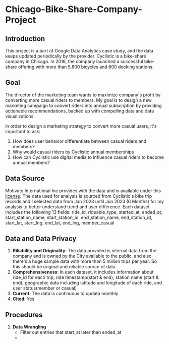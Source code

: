 # Chicago-Bike-Share-Company-Project

## Introduction ##
This project is a part of Google Data Analytics case study, and the data keeps updated periodically by the provider.
Cyclistic is a bike-share company in Chicago. In 2016, the company launched a successful bike-share offering with more than 
5,800 bicycles and 600 docking stations. 

## Goal ##
The director of the marketing team wants to maximize company's profit by converting more casual riders to members. 
My goal is to design a new marketing campaign to convert riders into annual subscription by providing actionable recommendations,
backed up with compelling data and data visualizations.

In order to design a marketing strategy to convert more casual users, it's important to ask:
1. How does user behavior differentiate between casual riders and members?
2. Why would casual riders by Cyclistic annual memberships
3. How can Cyclistic use digital media to influence casual riders to become annual members?

## Data Source ##
Motivate International Inc provides with the data and is available under this [license](https://divvybikes.com/data-license-agreement).
The data used for analysis is sourced from Cyclistic's bike trip records and I selected data from Jan 2023 until Jun 2023 (6 Months) for my analysis
to better understand trend and user difference. 
Each dataset includes the following 13 fields:
ride_id, rideable_type, started_at, ended_at, start_station_name, start_station_id, end_station_name, end_station_id, start_lat, start_lng, end_lat, end_lng, member_casual

## Data and Data Privacy ##
1. **Riliability and Originality**: The data provided is internal data from the company and is owned by the City available to the public, and also there's a huge sample
   data with more than 5 million trips per year. So this should be original and reliable source of data.
2. **Comprehensiveness**: In each dataset, it includes information about ride_id for each trip, ride timestamp(start & end), station name (start & end), geographic data including latitude and longitude of each ride, and user status(member or casual)
3. **Current**: The data is continuous to updata monthly
4. **Cited**: Yes

## Procedures ##
1. **Data Wrangling**
   - Filter out entries that start_at later than ended_at
   - 
